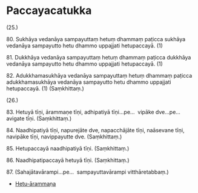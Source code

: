 

# Paccayacatukka






(25.)

80\. Sukhāya vedanāya sampayuttaṃ hetuṃ dhammaṃ paṭicca sukhāya vedanāya sampayutto hetu dhammo uppajjati hetupaccayā. (1)






81\. Dukkhāya vedanāya sampayuttaṃ hetuṃ dhammaṃ paṭicca dukkhāya vedanāya sampayutto hetu dhammo uppajjati hetupaccayā. (1)






82\. Adukkhamasukhāya vedanāya sampayuttaṃ hetuṃ dhammaṃ paṭicca adukkhamasukhāya vedanāya sampayutto hetu dhammo uppajjati hetupaccayā. (1) (Saṃkhittaṃ.)






(26.)

83\. Hetuyā tīṇi, ārammaṇe tīṇi, adhipatiyā tīṇi…pe…  vipāke dve…pe…  avigate tīṇi. (Saṃkhittaṃ.)






84\. Naadhipatiyā tīṇi, napurejāte dve, napacchājāte tīṇi, naāsevane tīṇi, navipāke tīṇi, navippayutte dve. (Saṃkhittaṃ.)






85\. Hetupaccayā naadhipatiyā tīṇi. (Saṃkhittaṃ.)






86\. Naadhipatipaccayā hetuyā tīṇi. (Saṃkhittaṃ.)






87\. (Sahajātavārampi…pe…  sampayuttavārampi vitthāretabbaṃ.)

* [Hetu-ārammaṇa](Paccayacatukka/Hetu-arammana.md)




